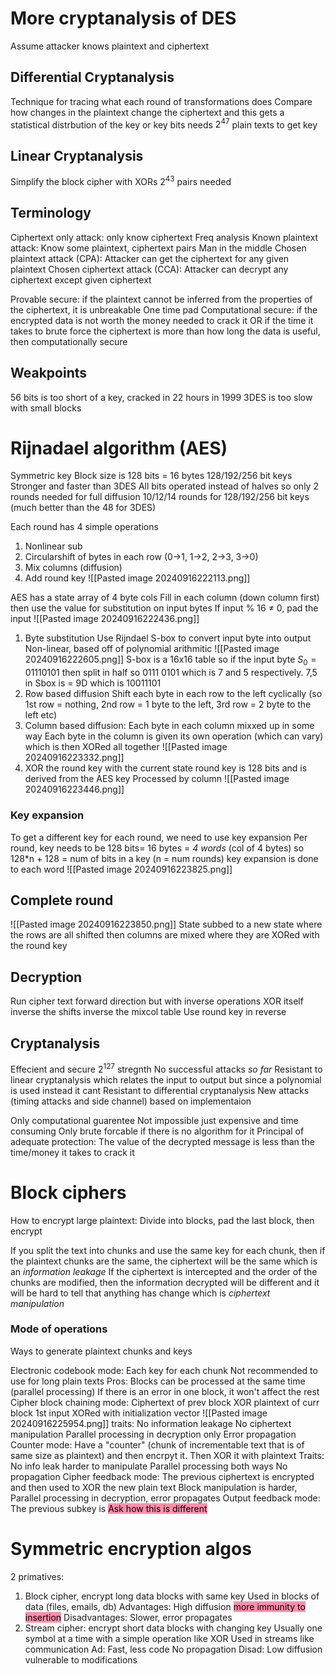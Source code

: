 # More cryptanalysis of DES
Assume attacker knows plaintext and ciphertext
## Differential Cryptanalysis
Technique for tracing what each round of transformations does
Compare how changes in the plaintext change the ciphertext and this gets a statistical distrbution of the key or key bits
needs $2^{47}$ plain texts to get key

## Linear Cryptanalysis
Simplify the block cipher with XORs
$2^{43}$ pairs needed


## Terminology
Ciphertext only attack: only know ciphertext
	Freq analysis
Known plaintext attack: Know some plaintext, ciphertext pairs
	Man in the middle
Chosen plaintext attack (CPA): Attacker can get the ciphertext for any given plaintext
Chosen ciphertext attack (CCA): Attacker can decrypt any ciphertext except given ciphertext

Provable secure: if the plaintext cannot be inferred from the properties of the ciphertext, it is unbreakable
	One time pad
Computational secure: if the encrypted data is not worth the money needed to crack it OR if the time it takes to brute force the ciphertext is more than how long the data is useful, then computationally secure

## Weakpoints
56 bits is too short of a key, cracked in 22 hours in 1999
3DES is too slow with small blocks


# Rijnadael algorithm (AES)
Symmetric key
Block size is 128 bits = 16 bytes
128/192/256 bit keys
Stronger and faster than 3DES
	All bits operated instead of halves so only 2 rounds needed for full diffusion
	10/12/14 rounds for 128/192/256 bit keys (much better than the 48 for 3DES)

Each round has 4 simple operations
1. Nonlinear sub
2. Circularshift of bytes in each row (0->1, 1->2, 2->3, 3->0)
3. Mix columns (diffusion)
4. Add round key
![[Pasted image 20240916222113.png]]

AES has a state array of 4 byte cols
	Fill in each column (down column first) then use the value for substitution on input bytes
	If input % 16 $\neq$  0, pad the input
![[Pasted image 20240916222436.png]]

1. Byte substitution
	Use Rijndael S-box to convert input byte into output
	Non-linear, based off of polynomial arithmitic
	![[Pasted image 20240916222605.png]]
	S-box is a 16x16 table so if the input byte $S_{0} = 01110101$ then split in half so 0111 0101 which is 7 and 5 respectively. 7,5 in Sbox is = 9D which is 10011101
2. Row based diffusion
	Shift each byte in each row to the left cyclically (so 1st row = nothing, 2nd row = 1 byte to the left, 3rd row = 2 byte to the left etc)
3.  Column based diffusion:
	Each byte in each column mixxed up in some way
	Each byte in the column is given its own operation (which can vary) which is then XORed all together
![[Pasted image 20240916223332.png]]
4. XOR the round key with the current state
	round key is 128 bits and is derived from the AES key
	Processed by column
![[Pasted image 20240916223446.png]]

### Key expansion
To get a different key for each round, we need to use key expansion 
Per round, key needs to be 128 bits= 16 bytes = *4 words* (col of 4 bytes)
so 128\*n + 128 = num of bits in a key (n = num rounds)
key expansion is done to each word
![[Pasted image 20240916223825.png]]



## Complete round
![[Pasted image 20240916223850.png]]
State subbed to a new state where the rows are all shifted then columns are mixed where they are XORed with the round key

## Decryption
Run cipher text forward direction but with inverse operations
	XOR itself
	inverse the shifts
	inverse the mixcol table
	Use round key in reverse

## Cryptanalysis
Effecient and secure
$2^{127}$ stregnth
No successful attacks *so far*
	Resistant to linear cryptanalysis which relates the input to output but since a polynomial is used instead it cant
	Resistant to differential cryptanalysis 
	New attacks (timing attacks and side channel) based on implementaion

Only computational guarentee 
	Not impossible just expensive and time consuming
	Only brute forcable if there is no algorithm for it
Principal of adequate protection: The value of the decrypted message is less than the time/money it takes to crack it

# Block ciphers
How to encrypt large plaintext:
	Divide into blocks, pad the last block, then encrypt

If you split the text into chunks and use the same key for each chunk, then 
	if the plaintext chunks are the same, the ciphertext will be the same which is an *information leakage*
	If the ciphertext is intercepted and the order of the chunks are modified, then the information decrypted will be different and it will be hard to tell that anything has change which is *ciphertext manipulation*

### Mode of operations
Ways to generate plaintext chunks and keys

Electronic codebook mode: Each key for each chunk
	Not recommended to use for long plain texts
	Pros:
		Blocks can be processed at the same time (parallel processing)
		If there is an error in one block, it won't affect the rest
Cipher block chaining mode: Ciphertext of prev block XOR plaintext of curr block
	1st input XORed with initialization vector
	![[Pasted image 20240916225954.png]]
	traits:
		No information leakage 
		No ciphertext manipulation
		Parallel processing in decryption only
		Error propagation 
Counter mode:
	Have a "counter" (chunk of incrementable text that is of same size as plaintext) and then encrpyt it. Then XOR it with plaintext
	Traits:
		No info leak
		harder to manipulate 
		Parallel processing both ways
		No propagation
Cipher feedback mode:
	The previous ciphertext is encrypted and then used to XOR the new plain text
	Block manipulation is harder, Parallel processing in decryption, error propagates 
Output feedback mode:
	The previous subkey is 
<mark style="background: #FF5582A6;">	Ask how this is different</mark>


# Symmetric encryption algos
2 primatives:
1. Block cipher, encrypt long data blocks with same key
	Used in blocks of data (files, emails, db)
	Advantages:
		High diffusion 
<mark style="background: #FF5582A6;">		more immunity to insertion</mark>
	Disadvantages: 
		Slower, error propagates 
2. Stream cipher: encrypt short data blocks with changing key
	Usually one symbol at a time with a simple operation like XOR
	Used in streams like communication
	Ad:
		Fast, less code
		No propagation
	Disad:
		Low diffusion
		vulnerable to modifications
	